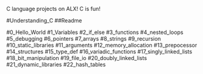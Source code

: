 C language projects on ALX!
C is fun!

#Understanding_C
##Readme

#0_Hello_World
#1_Variables
#2_if_else
#3_functions
#4_nested_loops
#5_debugging
#6_pointers
#7_arrays
#8_strings
#9_recursion
#10_static_libraries
#11_arguments
#12_memory_allocation
#13_prepocessor
#14_structures
#15_type_def
#16_variadic_functions
#17_singly_linked_lists
#18_bit_manipulation
#19_file_io
#20_doubly_linked_lists
#21_dynamic_libraries
#22_hash_tables





















